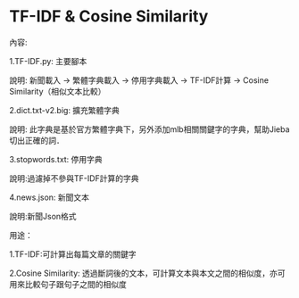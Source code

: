 # TF-IDF & Cosine Similarity

內容:

1.TF-IDF.py: 主要腳本

  說明: 新聞載入 -> 繁體字典載入 -> 停用字典載入 -> TF-IDF計算 -> Cosine Similarity（相似文本比較）

2.dict.txt-v2.big: 擴充繁體字典

  說明: 此字典是基於官方繁體字典下，另外添加mlb相關關鍵字的字典，幫助Jieba切出正確的詞．

3.stopwords.txt: 停用字典

  說明:過濾掉不參與TF-IDF計算的字典

4.news.json: 新聞文本

  說明:新聞Json格式


用途：

1.TF-IDF:可計算出每篇文章的關鍵字

2.Cosine Similarity: 透過斷詞後的文本，可計算文本與本文之間的相似度，亦可用來比較句子跟句子之間的相似度
